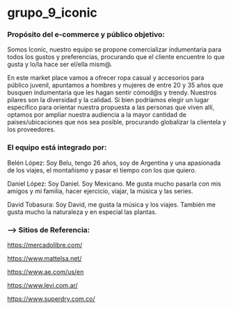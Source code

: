 # grupo_9_iconic

### Propósito del e-commerce y público objetivo:
Somos Iconic, nuestro equipo se propone comercializar indumentaria para todos los gustos y preferencias, procurando que el cliente encuentre lo que gusta y lo/la hace ser el/ella mism@.

En este market place vamos a ofrecer ropa casual y accesorios para público juvenil, apuntamos a hombres y mujeres de entre 20 y 35 años que busquen indumentaria que les hagan sentir cómod@s y trendy.
Nuestros pilares son la diversidad y la calidad. Si bien podríamos elegir un lugar específico para orientar nuestra propuesta a las personas que viven allí, optamos por ampliar nuestra audiencia a la mayor cantidad de paises/ubicaciones que nos sea posible, procurando globalizar la clientela y los proveedores.

### El equipo está integrado por: 

Belén López: Soy Belu, tengo 26 años, soy de Argentina y una apasionada de los viajes, el montañismo y pasar el tiempo con los que quiero. 

Daniel López: Soy Daniel. Soy Mexicano. Me gusta mucho pasarla con mis amigos y mi familia, hacer ejercicio, viajar, la música y las series.

David Tobasura: Soy David, me gusta la música y los viajes. También me gusta mucho la naturaleza y en especial las plantas.

### --> Sitios de Referencia: 

https://mercadolibre.com/

https://www.mattelsa.net/

https://www.ae.com/us/en

https://www.levi.com.ar/

https://www.superdry.com.co/


